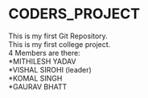 # CODERS_PROJECT
This is my first Git Repository.
<br>
This is my first college project.
<br>
4 Members are there:
<br>
*MITHILESH YADAV
<br>
*VISHAL SIROHI (leader)
<br>
*KOMAL SINGH
<br>
*GAURAV BHATT
